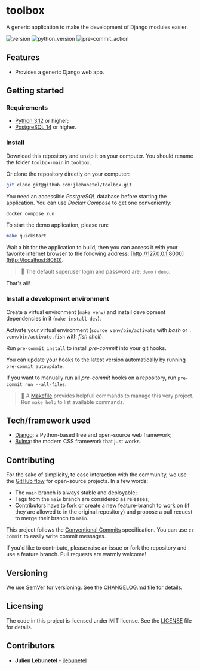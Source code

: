# toolbox
A generic application to make the development of Django modules easier.

![version](https://img.shields.io/badge/version-0.4.0-blue)
![python_version](https://img.shields.io/badge/python-3.12-blue)
![pre-commit_action](https://github.com/jlebunetel/toolbox/actions/workflows/pre-commit.yml/badge.svg)

## Features

- Provides a generic Django web app.

## Getting started

### Requirements

- [Python 3.12](https://www.python.org/) or higher;
- [PostgreSQL 14](https://www.postgresql.org/) or higher.

### Install

Download this repository and unzip it on your computer. You should rename the folder `toolbox-main` in `toolbox`.

Or clone the repository directly on your computer:

```bash
git clone git@github.com:jlebunetel/toolbox.git
```

You need an accessible _PostgreSQL_ database before starting the application. You can use _Docker Compose_ to get one conveniently:

```bash
docker compose run
```

To start the demo application, please run:

```bash
make quickstart
```

Wait a bit for the application to build, then you can access it with your favorite internet browser to the following address: [http://127.0.0.1:8000](http://localhost:8080).

> :memo: The default superuser login and password are: `demo` / `demo`.

That's all!

### Install a development environment

Create a virtual environment (`make venv`) and install development dependencies in it (`make install-dev`).

Activate your virtual environment (`source venv/bin/activate` with _bash_ or `. venv/bin/activate.fish` with _fish shell_).

Run `pre-commit install` to install _pre-commit_ into your git hooks.

You can update your hooks to the latest version automatically by running `pre-commit autoupdate`.

If you want to manually run all _pre-commit_ hooks on a repository, run `pre-commit run --all-files`.

> :memo: A [Makefile](Makefile) provides helpfull commands to manage this very project. Run `make help` to list available commands.

## Tech/framework used

- [Django](https://www.djangoproject.com/): a Python-based free and open-source web framework;
- [Bulma](https://bulma.io/): the modern CSS framework that just works.

## Contributing

For the sake of simplicity, to ease interaction with the community, we use the [GitHub flow](https://guides.github.com/introduction/flow/index.html) for open-source projects. In a few words:
- The `main` branch is always stable and deployable;
- Tags from the `main` branch are considered as releases;
- Contributors have to fork or create a new feature-branch to work on (if they are allowed to in the original repository) and propose a pull request to merge their branch to `main`.

This project follows the [Conventional Commits](https://www.conventionalcommits.org/en/v1.0.0/) specification. You can use `cz commit` to easily write commit messages.

If you'd like to contribute, please raise an issue or fork the repository and use a feature branch. Pull requests are warmly welcome!

## Versioning

We use [SemVer](http://semver.org/) for versioning. See the [CHANGELOG.md](CHANGELOG.md) file for details.

## Licensing

The code in this project is licensed under MIT license. See the [LICENSE](LICENSE) file for details.


## Contributors

- __Julien Lebunetel__ - [jlebunetel](https://github.com/jlebunetel)

